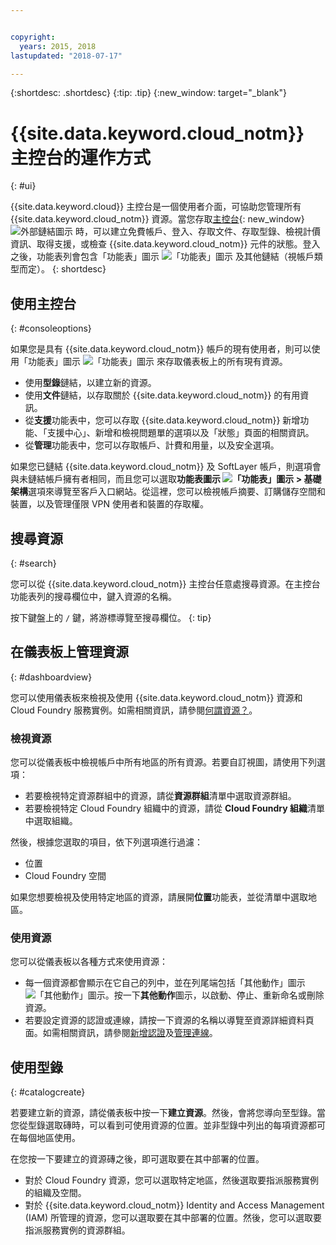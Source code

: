 ```yaml
---


copyright:
  years: 2015, 2018
lastupdated: "2018-07-17"

---
```


{:shortdesc: .shortdesc}
{:tip: .tip}
{:new_window: target="_blank"}

# {{site.data.keyword.cloud_notm}} 主控台的運作方式
{: #ui}

{{site.data.keyword.cloud}} 主控台是一個使用者介面，可協助您管理所有 {{site.data.keyword.cloud_notm}} 資源。當您存取[主控台](https://console.bluemix.net){: new_window} ![外部鏈結圖示](../icons/launch-glyph.svg "外部鏈結圖示") 時，可以建立免費帳戶、登入、存取文件、存取型錄、檢視計價資訊、取得支援，或檢查 {{site.data.keyword.cloud_notm}} 元件的狀態。登入之後，功能表列會包含「功能表」圖示 ![「功能表」圖示](../icons/icon_hamburger.svg) 及其他鏈結（視帳戶類型而定）。
{: shortdesc}

## 使用主控台
{: #consoleoptions}

如果您是具有 {{site.data.keyword.cloud_notm}} 帳戶的現有使用者，則可以使用「功能表」圖示 ![「功能表」圖示](../icons/icon_hamburger.svg) 來存取儀表板上的所有現有資源。
  * 使用**型錄**鏈結，以建立新的資源。
  * 使用**文件**鏈結，以存取關於 {{site.data.keyword.cloud_notm}} 的有用資訊。
  * 從**支援**功能表中，您可以存取 {{site.data.keyword.cloud_notm}} 新增功能、「支援中心」、新增和檢視問題單的選項以及「狀態」頁面的相關資訊。
  * 從**管理**功能表中，您可以存取帳戶、計費和用量，以及安全選項。

如果您已鏈結 {{site.data.keyword.cloud_notm}} 及 SoftLayer 帳戶，則選項會與未鏈結帳戶擁有者相同，而且您可以選取**功能表圖示 ![「功能表」圖示](../icons/icon_hamburger.svg) > 基礎架構**選項來導覽至客戶入口網站。從這裡，您可以檢視帳戶摘要、訂購儲存空間和裝置，以及管理僅限 VPN 使用者和裝置的存取權。

## 搜尋資源
{: #search}

您可以從 {{site.data.keyword.cloud_notm}} 主控台任意處搜尋資源。在主控台功能表列的搜尋欄位中，鍵入資源的名稱。

按下鍵盤上的 `/` 鍵，將游標導覽至搜尋欄位。
{: tip}

## 在儀表板上管理資源
{: #dashboardview}

您可以使用儀表板來檢視及使用 {{site.data.keyword.cloud_notm}} 資源和 Cloud Foundry 服務實例。如需相關資訊，請參閱[何謂資源？](/docs/resources/acct_resources.html#resource)。

### 檢視資源

您可以從儀表板中檢視帳戶中所有地區的所有資源。若要自訂視圖，請使用下列選項：

  * 若要檢視特定資源群組中的資源，請從**資源群組**清單中選取資源群組。
  * 若要檢視特定 Cloud Foundry 組織中的資源，請從 **Cloud Foundry 組織**清單中選取組織。

然後，根據您選取的項目，依下列選項進行過濾：

  * 位置
  * Cloud Foundry 空間
  
如果您想要檢視及使用特定地區的資源，請展開**位置**功能表，並從清單中選取地區。

### 使用資源

您可以從儀表板以各種方式來使用資源：

  * 每一個資源都會顯示在它自己的列中，並在列尾端包括「其他動作」圖示 ![「其他動作」圖示](../icons/overflow-menu.svg)。按一下**其他動作**圖示，以啟動、停止、重新命名或刪除資源。
  * 若要設定資源的認證或連線，請按一下資源的名稱以導覽至資源詳細資料頁面。如需相關資訊，請參閱[新增認證](/docs/resources/service_credentials.html)及[管理連線](/docs/resources/connecting_apps.html#connect_app)。

## 使用型錄
{: #catalogcreate}

若要建立新的資源，請從儀表板中按一下**建立資源**。然後，會將您導向至型錄。當您從型錄選取磚時，可以看到可使用資源的位置。並非型錄中列出的每項資源都可在每個地區使用。

在您按一下要建立的資源磚之後，即可選取要在其中部署的位置。

  * 對於 Cloud Foundry 資源，您可以選取特定地區，然後選取要指派服務實例的組織及空間。
  * 對於 {{site.data.keyword.cloud_notm}} Identity and Access Management (IAM) 所管理的資源，您可以選取要在其中部署的位置。然後，您可以選取要指派服務實例的資源群組。
